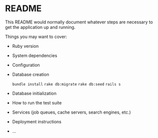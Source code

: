 # README

This README would normally document whatever steps are necessary to get the
application up and running.

Things you may want to cover:

* Ruby version

* System dependencies

* Configuration

* Database creation

	`bundle install`
	`rake db:migrate`
	`rake db:seed`
	`rails s`


* Database initialization

* How to run the test suite

* Services (job queues, cache servers, search engines, etc.)

* Deployment instructions

* ...
